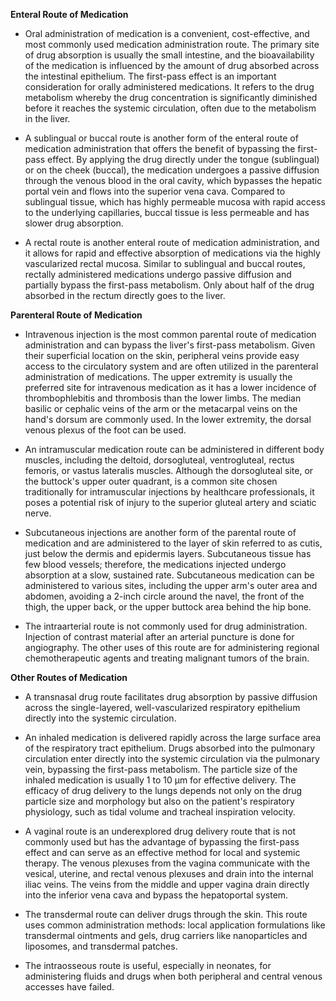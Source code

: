 **Enteral Route of Medication**

- Oral administration of medication is a convenient, cost-effective, and most commonly used medication administration route. The primary site of drug absorption is usually the small intestine, and the bioavailability of the medication is influenced by the amount of drug absorbed across the intestinal epithelium. The first-pass effect is an important consideration for orally administered medications. It refers to the drug metabolism whereby the drug concentration is significantly diminished before it reaches the systemic circulation, often due to the metabolism in the liver.

- A sublingual or buccal route is another form of the enteral route of medication administration that offers the benefit of bypassing the first-pass effect. By applying the drug directly under the tongue (sublingual) or on the cheek (buccal), the medication undergoes a passive diffusion through the venous blood in the oral cavity, which bypasses the hepatic portal vein and flows into the superior vena cava. Compared to sublingual tissue, which has highly permeable mucosa with rapid access to the underlying capillaries, buccal tissue is less permeable and has slower drug absorption.

- A rectal route is another enteral route of medication administration, and it allows for rapid and effective absorption of medications via the highly vascularized rectal mucosa. Similar to sublingual and buccal routes, rectally administered medications undergo passive diffusion and partially bypass the first-pass metabolism. Only about half of the drug absorbed in the rectum directly goes to the liver.

**Parenteral Route of Medication**

- Intravenous injection is the most common parental route of medication administration and can bypass the liver's first-pass metabolism. Given their superficial location on the skin, peripheral veins provide easy access to the circulatory system and are often utilized in the parenteral administration of medications. The upper extremity is usually the preferred site for intravenous medication as it has a lower incidence of thrombophlebitis and thrombosis than the lower limbs. The median basilic or cephalic veins of the arm or the metacarpal veins on the hand's dorsum are commonly used. In the lower extremity, the dorsal venous plexus of the foot can be used.

- An intramuscular medication route can be administered in different body muscles, including the deltoid, dorsogluteal, ventrogluteal, rectus femoris, or vastus lateralis muscles. Although the dorsogluteal site, or the buttock's upper outer quadrant, is a common site chosen traditionally for intramuscular injections by healthcare professionals, it poses a potential risk of injury to the superior gluteal artery and sciatic nerve.

- Subcutaneous injections are another form of the parental route of medication and are administered to the layer of skin referred to as cutis, just below the dermis and epidermis layers. Subcutaneous tissue has few blood vessels; therefore, the medications injected undergo absorption at a slow, sustained rate. Subcutaneous medication can be administered to various sites, including the upper arm's outer area and abdomen, avoiding a 2-inch circle around the navel, the front of the thigh, the upper back, or the upper buttock area behind the hip bone.

- The intraarterial route is not commonly used for drug administration. Injection of contrast material after an arterial puncture is done for angiography. The other uses of this route are for administering regional chemotherapeutic agents and treating malignant tumors of the brain.

**Other Routes of Medication**

- A transnasal drug route facilitates drug absorption by passive diffusion across the single-layered, well-vascularized respiratory epithelium directly into the systemic circulation.

- An inhaled medication is delivered rapidly across the large surface area of the respiratory tract epithelium. Drugs absorbed into the pulmonary circulation enter directly into the systemic circulation via the pulmonary vein, bypassing the first-pass metabolism. The particle size of the inhaled medication is usually 1 to 10 µm for effective delivery. The efficacy of drug delivery to the lungs depends not only on the drug particle size and morphology but also on the patient's respiratory physiology, such as tidal volume and tracheal inspiration velocity.

- A vaginal route is an underexplored drug delivery route that is not commonly used but has the advantage of bypassing the first-pass effect and can serve as an effective method for local and systemic therapy. The venous plexuses from the vagina communicate with the vesical, uterine, and rectal venous plexuses and drain into the internal iliac veins. The veins from the middle and upper vagina drain directly into the inferior vena cava and bypass the hepatoportal system.

- The transdermal route can deliver drugs through the skin. This route uses common administration methods: local application formulations like transdermal ointments and gels, drug carriers like nanoparticles and liposomes, and transdermal patches.

- The intraosseous route is useful, especially in neonates, for administering fluids and drugs when both peripheral and central venous accesses have failed.